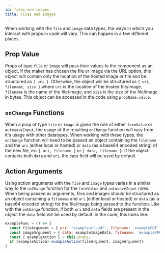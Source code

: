 ```yaml
---
id: files-and-images
title: Files and Images
---
```


When working with the `file` and `image` data types, the ways in which you interact with props in code will vary. This can happen in a few different places.

## Prop Value

Props of type `file` or `image` will pass their values to the component as an object. If the maker has chosen the file or image via the URL option, this object will contain only the location of the hosted image or file and be structured as `{ uri }`. Otherwise, the object will be structured as `{ uri, filename, size }` where `uri` is the location of the hosted file/image, `filename` is the name of the file/image, and `size` is the size of the file/image in bytes. This object can be accessed in the code using `propName.value`.

## `onChange` Functions

When a prop of type `file` or `image` is given the role of either `formValue` or `autosaveInput`, the usage of the resulting `onChange` function will vary from it's usage with other datatypes. When working with these types, the `onChange` function will need to be passed an object containing the `filename` and the `uri` (either local or hosted) or `data` (as a base64 encoded string) of the new file, ex: `{ uri, filename }` or `{ data, filename }`. If the object contains both `data` and `uri`, the `data` field will be used by default.

## Action Arguments

Using action arguments with the `file` and `image` types varies in a similar way to the `onChange` function for the `formValue` and `autosaveInput` roles. When being passed as arguments, files and images should be structured as an object containing a `filename` and `uri` (either local or hosted) or `data` (as a base64 encoded string) for the file/image being passed to the function. Like with the `onChange` function, if both `uri` and `data` fields are present in the object the `data` field will be used by default. in the code, this looks like:

```javascript
exampleFunc = () => {
  const fileArgument = { uri: 'exampleurl.pdf', filename: 'examplePDF' }
  const imageArgument = { data: exampleImageData, filename: 'exampleJPG' }
  const { exampleAction } = this.props;
  if (exampleAction) exampleAction(fileArgument, imageArgument)
}
```